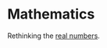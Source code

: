 # Mathematics

Rethinking the [real numbers](https://github.com/MagnusArxNilsen/Maths/blob/main/REAL-NUMBERS.md).
